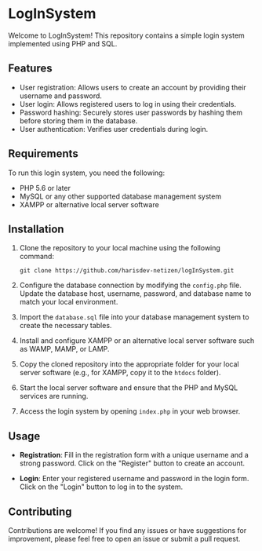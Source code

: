 # LogInSystem

Welcome to LogInSystem! This repository contains a simple login system implemented using PHP and SQL.

## Features

- User registration: Allows users to create an account by providing their username and password.
- User login: Allows registered users to log in using their credentials.
- Password hashing: Securely stores user passwords by hashing them before storing them in the database.
- User authentication: Verifies user credentials during login.

## Requirements

To run this login system, you need the following:

- PHP 5.6 or later
- MySQL or any other supported database management system
- XAMPP or alternative local server software

## Installation

1. Clone the repository to your local machine using the following command:

   ```
   git clone https://github.com/harisdev-netizen/logInSystem.git

2. Configure the database connection by modifying the `config.php` file. Update the database host, username, password, and database name to match your local environment.

3. Import the `database.sql` file into your database management system to create the necessary tables.

4. Install and configure XAMPP or an alternative local server software such as WAMP, MAMP, or LAMP.

5. Copy the cloned repository into the appropriate folder for your local server software (e.g., for XAMPP, copy it to the `htdocs` folder).

6. Start the local server software and ensure that the PHP and MySQL services are running.

7. Access the login system by opening `index.php` in your web browser.

## Usage

- **Registration**: Fill in the registration form with a unique username and a strong password. Click on the "Register" button to create an account.

- **Login**: Enter your registered username and password in the login form. Click on the "Login" button to log in to the system.

## Contributing

Contributions are welcome! If you find any issues or have suggestions for improvement, please feel free to open an issue or submit a pull request.

